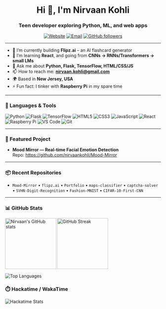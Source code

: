 <!-- Profile Title -->
<h1 align="center">Hi 👋, I'm Nirvaan Kohli</h1>
<h3 align="center">Teen developer exploring Python, ML, and web apps</h3>

<!-- Quick badges -->
<p align="center">
  <a href="https://nirvaankohli.com"><img alt="Website" src="https://img.shields.io/badge/Website-nirvaankohli.com-informational?style=for-the-badge&logo=google-chrome"></a>
  <a href="mailto:nirvaan.kohli@gmail.com"><img alt="Email" src="https://img.shields.io/badge/Email-nirvaan.kohli%40gmail.com-blue?style=for-the-badge&logo=gmail"></a>
  <a href="https://github.com/nirvaankohli"><img alt="GitHub followers" src="https://img.shields.io/github/followers/nirvaankohli?style=for-the-badge"></a>
</p>

---

- 🔭 I’m currently building **Flipz.ai** – an AI flashcard generator  
- 🌱 I’m learning **React**, and going from **CNNs → RNNs/Transformers → small LMs**  
- 💬 Ask me about **Python, Flask, TensorFlow, HTML/CSS/JS**  
- 📫 How to reach me: **nirvaan.kohli@gmail.com**  
- 🌍 Based in **New Jersey, USA**  
- ⚡ Fun fact: I tinker with **Raspberry Pi** in my spare time

---

### 🧰 Languages & Tools
<p>
  <img alt="Python" src="https://img.shields.io/badge/Python-3776AB?logo=python&logoColor=fff">
  <img alt="Flask" src="https://img.shields.io/badge/Flask-000000?logo=flask&logoColor=fff">
  <img alt="TensorFlow" src="https://img.shields.io/badge/TensorFlow-FF6F00?logo=tensorflow&logoColor=fff">
  <img alt="HTML5" src="https://img.shields.io/badge/HTML5-E34F26?logo=html5&logoColor=fff">
  <img alt="CSS3" src="https://img.shields.io/badge/CSS3-1572B6?logo=css3&logoColor=fff">
  <img alt="JavaScript" src="https://img.shields.io/badge/JavaScript-F7DF1E?logo=javascript&logoColor=000">
  <img alt="React" src="https://img.shields.io/badge/React-20232A?logo=react&logoColor=61DAFB">
  <img alt="Raspberry Pi" src="https://img.shields.io/badge/Raspberry%20Pi-A22846?logo=raspberrypi&logoColor=fff">
  <img alt="VS Code" src="https://img.shields.io/badge/VS%20Code-007ACC?logo=visualstudiocode&logoColor=fff">
  <img alt="Git" src="https://img.shields.io/badge/Git-F05032?logo=git&logoColor=fff">
</p>

---

### 🚀 Featured Project
- **Mood Mirror — Real‑time Facial Emotion Detection**  
  Repo: https://github.com/nirvaankohli/Mood-Mirror

---

### 📦 Recent Repositories
- `Mood-Mirror` • `flipz.ai` • `Portfolio` • `maps-classifier` • `captcha-solver` • `SVHN-Digit-Recognition` • `Fashion-MNIST` • `CIFAR-10-First-CNN`

---

### 📊 GitHub Stats
<p>
  <img align="left" height="165" src="https://github-readme-stats.vercel.app/api?username=nirvaankohli&show_icons=true&theme=default" alt="Nirvaan's GitHub stats">
</p>
<p>
  <img height="165" src="https://streak-stats.demolab.com?user=nirvaankohli&theme=default" alt="GitHub Streak">
</p>
<p>
  <img src="https://github-readme-stats.vercel.app/api/top-langs/?username=nirvaankohli&layout=compact" alt="Top Languages">
</p>

### ⏱️ Hackatime / WakaTime
<!-- Public coding activity card (Hack Club instance of GitHub Readme Stats) -->
<p>
  <img
    src="https://github-readme-stats.hackclub.dev/api/wakatime?username=304&api_domain=hackatime.hackclub.com&&custom_title=Hackatime+Stats&layout=compact&cache_seconds=0&langs_count=8&theme=transparent"
    alt="Hackatime Stats"
  />
</p>
